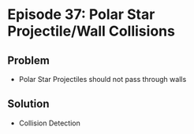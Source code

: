 Episode 37: Polar Star Projectile/Wall Collisions
=================================================

Problem
--------

- Polar Star Projectiles should not pass through walls

Solution
--------

- Collision Detection

